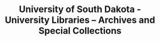 ---
layout: repo
title: "University of South Dakota - University Libraries – Archives and Special Collections"
id: 11911
permalink: repos/11911/
---